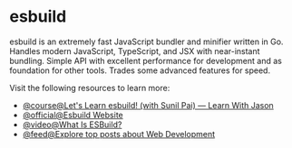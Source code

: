 # esbuild

esbuild is an extremely fast JavaScript bundler and minifier written in Go. Handles modern JavaScript, TypeScript, and JSX with near-instant bundling. Simple API with excellent performance for development and as foundation for other tools. Trades some advanced features for speed.

Visit the following resources to learn more:

- [@course@Let's Learn esbuild! (with Sunil Pai) — Learn With Jason](https://www.youtube.com/watch?v=KLdF1yu_bmI)
- [@official@Esbuild Website](https://esbuild.github.io/)
- [@video@What Is ESBuild?](https://www.youtube.com/watch?v=ZY8Vu8cbWF0)
- [@feed@Explore top posts about Web Development](https://app.daily.dev/tags/webdev?ref=roadmapsh)